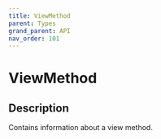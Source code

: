 ```yaml
---
title: ViewMethod
parent: Types
grand_parent: API
nav_order: 101
---
```


# ViewMethod

## Description

Contains information about a view method.
